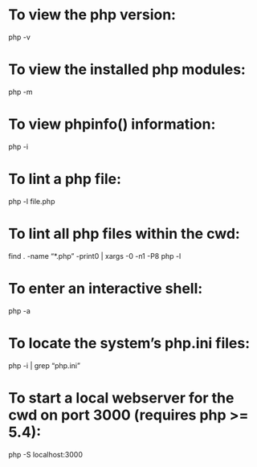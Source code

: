 To view the php version:
========================

php -v

To view the installed php modules:
==================================

php -m

To view phpinfo() information:
==============================

php -i

To lint a php file:
===================

php -l file.php

To lint all php files within the cwd:
=====================================

find . -name “\*.php” -print0 | xargs -0 -n1 -P8 php -l

To enter an interactive shell:
==============================

php -a

To locate the system’s php.ini files:
=====================================

php -i | grep “php.ini”

To start a local webserver for the cwd on port 3000 (requires php &gt;= 5.4):
=============================================================================

php -S localhost:3000
